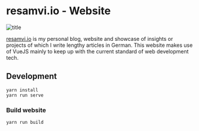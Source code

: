 # resamvi.io - Website
![title](https://i.imgur.com/DuKhNcp.png)

<a href="https://resamvi.io">resamvi.io</a> is my personal blog, website and showcase of insights or projects of which I write lengthy articles in German. This website makes use of  VueJS mainly to keep up with the current standard of web development tech.


## Development
```
yarn install
yarn run serve
```

### Build website 
```
yarn run build
```